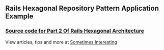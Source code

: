 ## Rails Hexagonal Repository Pattern Application Example

### [Source code for Part 2 Of Rails Hexagonal Architecture](http://www.sbbsoftware.com/rails-hexagonal-architecture-repository-pattern)

View articles, tips and more at [Sometimes Interesting](http://www.sbbsoftware.com)


